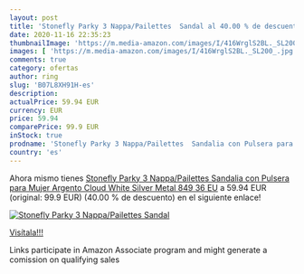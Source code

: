 ```yaml
---
layout: post
title: 'Stonefly Parky 3 Nappa/Pailettes  Sandal al 40.00 % de descuento'
date: 2020-11-16 22:35:23
thumbnailImage: 'https://m.media-amazon.com/images/I/416WrglS2BL._SL200_.jpg'
images: [ 'https://m.media-amazon.com/images/I/416WrglS2BL._SL200_.jpg' ]
comments: true
category: ofertas
author: ring
slug: 'B07L8XH91H-es'
description:
actualPrice: 59.94 EUR
currency: EUR
price: 59.94
comparePrice: 99.9 EUR
inStock: true
prodname: 'Stonefly Parky 3 Nappa/Pailettes  Sandalia con Pulsera para Mujer  Argento Cloud White Silver Metal 849  36 EU'
country: 'es'
---
```


Ahora mismo tienes [Stonefly Parky 3 Nappa/Pailettes  Sandalia con Pulsera para Mujer  Argento Cloud White Silver Metal 849  36 EU](https://www.amazon.es/dp/B07L8XH91H/?tag=tolees-21) a 59.94 EUR (original: 99.9 EUR) (40.00 %  de descuento) en el siguiente enlace!

[![Stonefly Parky 3 Nappa/Pailettes  Sandal](https://m.media-amazon.com/images/I/416WrglS2BL._SL200_.jpg)](https://www.amazon.es/dp/B07L8XH91H/?tag=tolees-21)

[Visítala!!!](https://www.amazon.es/dp/B07L8XH91H/?tag=tolees-21)

Links participate in Amazon Associate program and might generate a comission on qualifying sales
